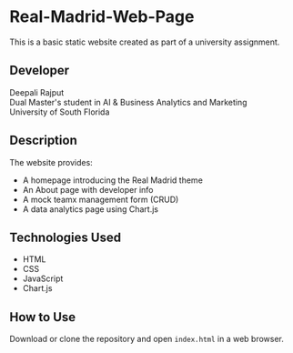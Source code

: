 # Real-Madrid-Web-Page


This is a basic static website created as part of a university assignment.

## Developer
Deepali Rajput  
Dual Master's student in AI & Business Analytics and Marketing  
University of South Florida

## Description
The website provides:
- A homepage introducing the Real Madrid theme
- An About page with developer info
- A mock teamx management form (CRUD)
- A data analytics page using Chart.js

## Technologies Used
- HTML  
- CSS  
- JavaScript  
- Chart.js

## How to Use
Download or clone the repository and open `index.html` in a web browser.
